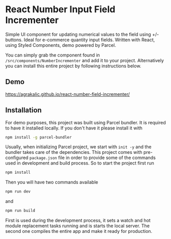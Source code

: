 # React Number Input Field Incrementer
Simple UI component for updating numerical values to the field using +/- buttons. Ideal for e-commerce quantity input fields. Written with React, using Styled Components, demo powered by Parcel.

You can simply grab the component found in `/src/components/NumberIncrementer` and add it to your project. 
Alternatively you can install this entire project by following instructions below.

## Demo
https://agrakalic.github.io/react-number-field-incrementer/

## Installation
For demo purposes, this project was built using Parcel bundler. It is required to have it installed locally. If you don't have it please install it with
```bash
npm install -g parcel-bundler
```
Usually, when initializing Parcel project, we start with `init -y` and the bundler takes care of the dependencies. This project comes with pre-configured `package.json` file in order to provide some of the commands used in development and build process. So to start the project first run
```bash
npm install
```
Then you will have two commands available
```bash
npm run dev
```
and
```bash
npm run build
```
First is used during the development process, it sets a watch and hot module replacement tasks running and is starts the local server. The second one compiles the entire app and make it ready for production.
